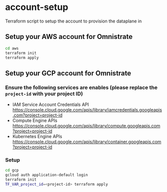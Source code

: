 # account-setup
Terraform script to setup the account to provision the dataplane in

## Setup your AWS account for Omnistrate
```bash
cd aws
terraform init
terraform apply
```

## Setup your GCP account for Omnistrate
### Ensure the following services are enables (please replace the `project-id` with your project ID)
- IAM Service Account Credentials API
https://console.cloud.google.com/apis/library/iamcredentials.googleapis.com?project=project-id
- Compute Engine APIs
https://console.cloud.google.com/apis/library/compute.googleapis.com?project=project-id
- Kubernetes Engine APIs
https://console.cloud.google.com/apis/library/container.googleapis.com?project=project-id

### Setup
```bash
cd gcp
gcloud auth application-default login
terraform init
TF_VAR_project_id=<project-id> terraform apply
```